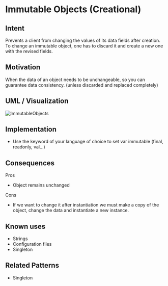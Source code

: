 # Immutable Objects (Creational)

## Intent

Prevents a client from changing the values of its data fields after creation. To change an immutable object, one has to discard it and create a new one with the revised fields.

## Motivation

When the data of an object needs to be unchangeable, so you can guarantee data consistency. (unless discarded and replaced completely)

## UML / Visualization

![ImmutableObjects](https://i.stack.imgur.com/lS2tQ.jpg)

## Implementation

- Use the keyword of your language of choice to set var immutable (final, readonly, val...)

## Consequences

Pros

- Object remains unchanged

Cons

- If we want to change it after instantiation we must make a copy of the object, change the data and instantiate a new instance.

## Known uses

- Strings
- Configuration files
- Singleton

## Related Patterns

- Singleton
